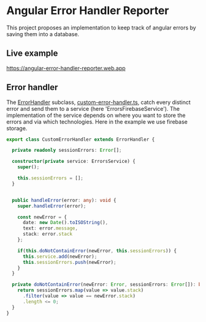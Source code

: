 # Angular Error Handler Reporter

This project proposes an implementation to keep track of angular errors by saving them into a database.

## Live example
https://angular-error-handler-reporter.web.app

## Error handler

The [ErrorHandler](https://angular.io/api/core/ErrorHandler) subclass, [custom-error-handler.ts](src/app/config/custom-error-handler.ts),
catch every distinct error and send them to a service (here 'ErrorsFirebaseService').
The implementation of the service depends on where you want to store the errors and via which technologies.
Here in the example we use firebase storage.

```typescript
export class CustomErrorHandler extends ErrorHandler {

  private readonly sessionErrors: Error[];

  constructor(private service: ErrorsService) {
    super();

    this.sessionErrors = [];
  }


  public handleError(error: any): void {
    super.handleError(error);

    const newError = {
      date: new Date().toISOString(),
      text: error.message,
      stack: error.stack
    };

    if(this.doNotContainError(newError, this.sessionErrors)) {
      this.service.add(newError);
      this.sessionErrors.push(newError);
    }
  }

  private doNotContainError(newError: Error, sessionErrors: Error[]): boolean {
    return sessionErrors.map(value => value.stack)
      .filter(value => value == newError.stack)
      .length <= 0;
  }
}
```
